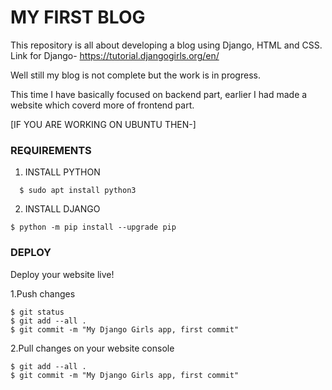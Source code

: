 # MY FIRST BLOG

This repository is all about developing a blog using Django, HTML and CSS.
Link for Django- https://tutorial.djangogirls.org/en/

Well still my blog is not complete but the work is in progress.

This time I have basically focused on backend part, earlier I had made a website which coverd more of frontend part.

[IF YOU ARE WORKING ON UBUNTU THEN-]

### REQUIREMENTS

 1. INSTALL PYTHON
```
  $ sudo apt install python3
 ```

2. INSTALL DJANGO
```
$ python -m pip install --upgrade pip
```

### DEPLOY

Deploy your website live!

  1.Push changes 
```
$ git status
$ git add --all .
$ git commit -m "My Django Girls app, first commit"
```
  2.Pull changes on your website console
```
$ git add --all .
$ git commit -m "My Django Girls app, first commit"
```

